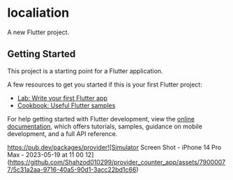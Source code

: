# localiation

A new Flutter project.

## Getting Started

This project is a starting point for a Flutter application.

A few resources to get you started if this is your first Flutter project:

- [Lab: Write your first Flutter app](https://docs.flutter.dev/get-started/codelab)
- [Cookbook: Useful Flutter samples](https://docs.flutter.dev/cookbook)

For help getting started with Flutter development, view the
[online documentation](https://docs.flutter.dev/), which offers tutorials,
samples, guidance on mobile development, and a full API reference.

https://pub.dev/packages/provider![Simulator Screen Shot - iPhone 14 Pro Max - 2023-05-19 at 11 00 12](https://github.com/Shahzod010299/provider_counter_app/assets/79000077/5c31a2aa-9716-40a5-90d1-3acc22bd1c66)


